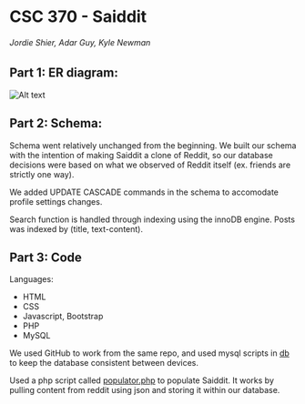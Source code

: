 # CSC 370 - Saiddit
###### Jordie Shier, Adar Guy, Kyle Newman


## Part 1: ER diagram:

![Alt text](presentation/csc370_p1.png)

## Part 2: Schema:

Schema went relatively unchanged from the beginning. We built our schema with the intention of making Saiddit a clone of Reddit, so our database decisions were based on what we observed of Reddit itself (ex. friends are strictly one way).

We added UPDATE CASCADE commands in the schema to accomodate profile settings changes.

Search function is handled through indexing using the innoDB engine. Posts was indexed by (title, text-content).

## Part 3: Code

Languages:
  - HTML
  - CSS
  - Javascript, Bootstrap
  - PHP
  - MySQL

We used GitHub to work from the same repo, and used mysql scripts in [db](db) to keep the database consistent between devices.

Used a php script called [populator.php](db/populator.php) to populate Saiddit. It works by pulling content from reddit using json and storing it within our database.

